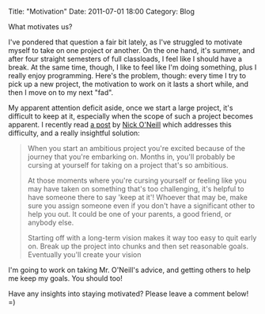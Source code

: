 Title: "Motivation"
Date: 2011-07-01 18:00
Category: Blog

What motivates us?

I've pondered that question a fair bit lately, as I've struggled to motivate
myself to take on one project or another.  On the one hand, it's summer, and
after four straight semesters of full classloads, I feel like I should have a
break.  At the same time, though, I like to feel like I'm doing something, plus
I really enjoy programming.  Here's the problem, though:  every time I try to
pick up a new project, the motivation to work on it lasts a short while, and
then I move on to my next "fad".

My apparent attention deficit aside, once we start a large project, it's
difficult to keep at it, especially when the scope of such a project becomes
apparent.  I recently read [a post][1] by [Nick O'Neill][2] which addresses
this difficulty, and a really insightful solution:

> When you start an ambitious project you're excited because of the journey that
> you're embarking on. Months in, you'll probably be cursing at yourself for
> taking on a project that's so ambitious.
>
> At those moments where you're cursing yourself or feeling like you may have
> taken on something that's too challenging, it's helpful to have someone there
> to say 'keep at it'! Whoever that may be, make sure you assign someone even if
> you don't have a significant other to help you out. It could be one of your
> parents, a good friend, or anybody else.
>
> Starting off with a long-term vision makes it way too easy to quit early on.
> Break up the project into chunks and then set reasonable goals. Eventually
> you'll create your vision

I'm going to work on taking Mr. O'Neill's advice, and getting others to help me
keep my goals.  You should too!

Have any insights into staying motivated?  Please leave a comment below!  =)

[1]: http://nickoneill.com/its-way-too-easy-to-quit-2011-07/
[2]: http://nickoneill.com/
